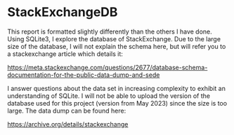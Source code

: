 # StackExchangeDB

This report is formatted slightly differently than the others I have done. Using SQLite3, I explore the database of StackExchange. Due to the large size of the database, I will not explain the schema here, but will refer you to a stackexchange article which details it: 

https://meta.stackexchange.com/questions/2677/database-schema-documentation-for-the-public-data-dump-and-sede 

I answer questions about the data set in increasing complexity to exhibit an understanding of SQLite. I will not be able to upload the version of the database used for this project (version from May 2023) since the size is too large. The data dump can be found here:

https://archive.org/details/stackexchange
